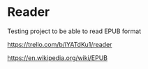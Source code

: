 # Reader

Testing project to be able to read EPUB format


https://trello.com/b/lYATdKu1/reader

https://en.wikipedia.org/wiki/EPUB